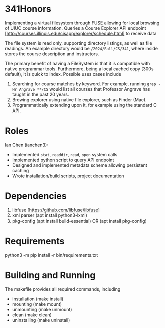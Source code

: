 # 341Honors
Implementing a virtual filesystem through FUSE allowing for local browsing of UIUC course information.
Queries a Course Explorer API endpoint [http://courses.illinois.edu/cisapp/explorer/schedule.html] to receive data

The file system is read only, supporting directory listings, as well as file readings.
An example directory would be `/2024/Fall/CS/341`, where inside stores the course description and instructors.

The primary benefit of having a FileSystem is that it is compatible with native programmar tools.
Furthermore, being a local cached copy (300s default), it is quick to index.
Possible uses cases include
1. Searching for course matches by keyword. 
    For example, running `grep -Hr Angrave **/CS` would list all courses that Professor Angrave has taught in the past 20 years.
2. Browing explorer using native file explorer, such as Finder (Mac).
3. Programmatically extending upon it, for example using the standard C API.

# Roles
Ian Chen (ianchen3):
- Implemented `stat`, `readdir`, `read`, `open` system calls 
- Implemented python script to query API endpoint
- Designed and implemented metadata scheme allowing persistent caching
- Wrote installation/build scripts, project documentation

# Dependencies
1. libfuse [https://github.com/libfuse/libfuse]
2. xml parser (apt install python3-lxml)
3. pkg-config (apt install build-essential) OR (apt install pkg-config)

# Requirements
python3 -m pip install -r bin/requirements.txt

# Building and Running
The makefile provides all required commands, including 
- installation  (make install)
- mounting      (make mount)
- unmounting    (make unmount)
- clean         (make clean)
- uninstalling  (make uninstall)
